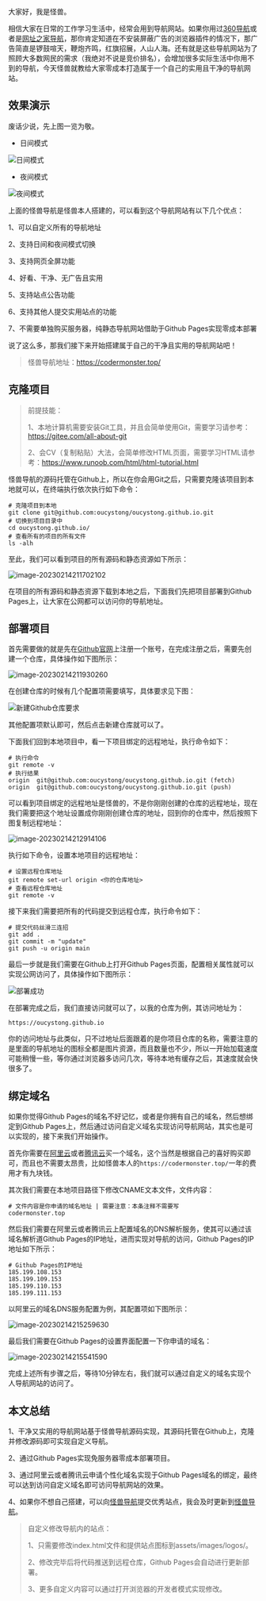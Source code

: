 大家好，我是怪兽。

相信大家在日常的工作学习生活中，经常会用到导航网站。如果你用过[360导航](https://hao.360.com/)或者是[网址之家导航](https://www.hao123.sh/)，那你肯定知道在不安装屏蔽广告的浏览器插件的情况下，那广告简直是锣鼓喧天，鞭炮齐鸣，红旗招展，人山人海。还有就是这些导航网站为了照顾大多数网民的需求（我绝对不说是竞价排名），会增加很多实际生活中你用不到的导航，今天怪兽就教给大家零成本打造属于一个自己的实用且干净的导航网站。

## 效果演示

废话少说，先上图一览为敬。

* 日间模式

![日间模式](assets/日间模式.png)

* 夜间模式

![夜间模式](assets/夜间模式.png)

上面的怪兽导航是怪兽本人搭建的，可以看到这个导航网站有以下几个优点：

1、可以自定义所有的导航地址

2、支持日间和夜间模式切换

3、支持网页全屏功能

4、好看、干净、无广告且实用

5、支持站点公告功能

6、支持其他人提交实用站点的功能

7、不需要单独购买服务器，纯静态导航网站借助于Github Pages实现零成本部署

说了这么多，那我们接下来开始搭建属于自己的干净且实用的导航网站吧！

>怪兽导航地址：https://codermonster.top/

## 克隆项目

>前提技能：
>
>1、本地计算机需要安装Git工具，并且会简单使用Git，需要学习请参考：https://gitee.com/all-about-git
>
>2、会CV（复制粘贴）大法，会简单修改HTML页面，需要学习HTML请参考：https://www.runoob.com/html/html-tutorial.html

怪兽导航的源码托管在Github上，所以在你会用Git之后，只需要克隆该项目到本地就可以，在终端执行依次执行如下命令：

```shell
# 克隆项目到本地
git clone git@github.com:oucystong/oucystong.github.io.git
# 切换到项目目录中
cd oucystong.github.io/
# 查看所有的项目的所有文件
ls -alh
```

至此，我们可以看到项目的所有源码和静态资源如下所示：

![image-20230214211702102](assets/image-20230214211702102.png)

在项目的所有源码和静态资源下载到本地之后，下面我们先把项目部署到Github Pages上，让大家在公网都可以访问你的导航地址。

## 部署项目

首先需要做的就是先在[Github官网](https://github.com/)上注册一个账号，在完成注册之后，需要先创建一个仓库，具体操作如下图所示：

![image-20230214211930260](assets/image-20230214211930260.png)

在创建仓库的时候有几个配置项需要填写，具体要求见下图：

![新建Github仓库要求](assets/新建Github仓库要求.png)

其他配置项默认即可，然后点击新建仓库就可以了。

下面我们回到本地项目中，看一下项目绑定的远程地址，执行命令如下：

```shell
# 执行命令
git remote -v
# 执行结果
origin	git@github.com:oucystong/oucystong.github.io.git (fetch)
origin	git@github.com:oucystong/oucystong.github.io.git (push)
```

可以看到项目绑定的远程地址是怪兽的，不是你刚刚创建的仓库的远程地址，现在我们需要把这个地址设置成你刚刚创建仓库的地址，回到你的仓库中，然后按照下图复制远程地址：

![image-20230214212914106](assets/image-20230214212914106.png)

执行如下命令，设置本地项目的远程地址：

```shell
# 设置远程仓库地址
git remote set-url origin <你的仓库地址>
# 查看远程仓库地址
git remote -v
```

接下来我们需要把所有的代码提交到远程仓库，执行命令如下：

```shell
# 提交代码丝滑三连招
git add .
git commit -m "update"
git push -u origin main
```

最后一步就是我们需要在Github上打开Github Pages页面，配置相关属性就可以实现公网访问了，具体操作如下图所示：

![部署成功](assets/部署成功.png)

在部署完成之后，我们直接访问就可以了，以我的仓库为例，其访问地址为：

`https://oucystong.github.io`

你的访问地址与此类似，只不过地址后面跟着的是你项目仓库的名称，需要注意的是里面的导航地址的图标全都是图片资源，而且数量也不少，所以一开始加载速度可能稍慢一些，等你通过浏览器多访问几次，等待本地有缓存之后，其速度就会快很多了。

## 绑定域名

如果你觉得Github Pages的域名不好记忆，或者是你拥有自己的域名，然后想绑定到Github Pages上，然后通过访问自定义域名实现访问导航网站，其实也是可以实现的，接下来我们开始操作。

首先你需要在[阿里云](https://www.aliyun.com/)或者[腾讯云](https://cloud.tencent.com/)买一个域名，这个当然是根据自己的喜好购买即可，而且也不需要太昂贵，比如怪兽本人的`https://codermonster.top/`一年的费用才有九块钱。

其次我们需要在本地项目路径下修改CNAME文本文件，文件内容：

```shell
# 文件内容是你申请的域名地址 | 需要注意：本条注释不需要写
codermonster.top
```

然后我们需要在阿里云或者腾讯云上配置域名的DNS解析服务，使其可以通过该域名解析道Github Pages的IP地址，进而实现对导航的访问，Github Pages的IP地址如下所示：

```shell
# Github Pages的IP地址
185.199.108.153
185.199.109.153
185.199.110.153
185.199.111.153
```

以阿里云的域名DNS服务配置为例，其配置项如下图所示：

![image-20230214215259630](assets/image-20230214215259630.png)

最后我们需要在Github Pages的设置界面配置一下你申请的域名：

![image-20230214215541590](assets/image-20230214215541590.png)

完成上述所有步骤之后，等待10分钟左右，我们就可以通过自定义的域名实现个人导航网站的访问了。

## 本文总结

1、干净又实用的导航网站基于怪兽导航源码实现，其源码托管在Github上，克隆并修改源码即可实现自定义导航。

2、通过Github Pages实现免服务器零成本部署项目。

3、通过阿里云或者腾讯云申请个性化域名实现于Github Pages域名的绑定，最终可以达到访问自定义域名即可访问导航网站的效果。

4、如果你不想自己搭建，可以向[怪兽导航](https://codermonster.top/)提交优秀站点，我会及时更新到[怪兽导航](https://codermonster.top/)。

>自定义修改导航内的站点：
>
>1、只需要修改index.html文件和提供站点图标到assets/images/logos/。
>
>2、修改完毕后将代码推送到远程仓库，Github Pages会自动进行更新部署。
>
>3、更多自定义内容可以通过打开浏览器的开发者模式实现修改。